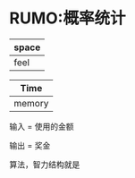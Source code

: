 # RUMO:概率统计

| space |
| ----- |
| feel  |

| Time   |
| ------ |
| memory |

输入 = 使用的金额

输出 = 奖金

算法，智力结构就是